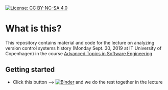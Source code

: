 [![License: CC BY-NC-SA 4.0](https://img.shields.io/badge/License-CC%20BY--NC--SA%204.0-lightgrey.svg)](https://creativecommons.org/licenses/by-nc-sa/4.0/)


# What is this?

This repository contains material and code for the lecture on analyzing version control systems history (Monday Sept. 30, 2019 at IT University of Copenhagen) in the course [Advanced Topics in Software Engineering](https://learnit.itu.dk/course/view.php?id=3019086).


## Getting started

  * Click this button --> [![Binder](https://mybinder.org/badge.svg)](https://mybinder.org/v2/gh/helgecph/2019_ase_behavioural_analysis/master) and we do the rest together in the lecture
